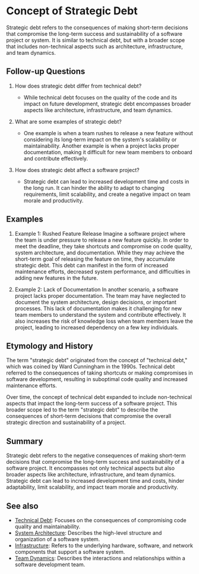 # Concept of Strategic Debt

Strategic debt refers to the consequences of making short-term decisions that
compromise the long-term success and sustainability of a software project or
system. It is similar to technical debt, but with a broader scope that includes
non-technical aspects such as architecture, infrastructure, and team dynamics.

## Follow-up Questions

1. How does strategic debt differ from technical debt?
   - While technical debt focuses on the quality of the code and its impact on
     future development, strategic debt encompasses broader aspects like
     architecture, infrastructure, and team dynamics.

2. What are some examples of strategic debt?
   - One example is when a team rushes to release a new feature without
     considering its long-term impact on the system's scalability or
     maintainability. Another example is when a project lacks proper
     documentation, making it difficult for new team members to onboard and
     contribute effectively.

3. How does strategic debt affect a software project?
   - Strategic debt can lead to increased development time and costs in the
     long run. It can hinder the ability to adapt to changing requirements,
     limit scalability, and create a negative impact on team morale and
     productivity.

## Examples

1. Example 1: Rushed Feature Release
   Imagine a software project where the team is under pressure to release a new
   feature quickly. In order to meet the deadline, they take shortcuts and
   compromise on code quality, system architecture, and documentation. While
   they may achieve the short-term goal of releasing the feature on time, they
   accumulate strategic debt. This debt can manifest in the form of increased
   maintenance efforts, decreased system performance, and difficulties in
   adding new features in the future.

2. Example 2: Lack of Documentation
   In another scenario, a software project lacks proper documentation. The team
   may have neglected to document the system architecture, design decisions, or
   important processes. This lack of documentation makes it challenging for new
   team members to understand the system and contribute effectively. It also
   increases the risk of knowledge loss when team members leave the project,
   leading to increased dependency on a few key individuals.

## Etymology and History

The term "strategic debt" originated from the concept of "technical debt," which
was coined by Ward Cunningham in the 1990s. Technical debt referred to the
consequences of taking shortcuts or making compromises in software development,
resulting in suboptimal code quality and increased maintenance efforts.

Over time, the concept of technical debt expanded to include non-technical
aspects that impact the long-term success of a software project. This broader
scope led to the term "strategic debt" to describe the consequences of
short-term decisions that compromise the overall strategic direction and
sustainability of a project.

## Summary

Strategic debt refers to the negative consequences of making short-term
decisions that compromise the long-term success and sustainability of a
software project. It encompasses not only technical aspects but also broader
aspects like architecture, infrastructure, and team dynamics. Strategic debt can
lead to increased development time and costs, hinder adaptability, limit
scalability, and impact team morale and productivity.

## See also

- [Technical Debt](?concept=technical+debt&specialist_role=Software+architect&target_audience=Manager+without+much+technical+background):
  Focuses on the consequences of compromising code quality and maintainability.
- [System Architecture](?concept=system+architecture&specialist_role=Software+architect&target_audience=Manager+without+much+technical+background):
  Describes the high-level structure and organization of a software system.
- [Infrastructure](?concept=infrastructure&specialist_role=Software+architect&target_audience=Manager+without+much+technical+background):
  Refers to the underlying hardware, software, and network components that
  support a software system.
- [Team Dynamics](?concept=team+dynamics&specialist_role=Software+architect&target_audience=Manager+without+much+technical+background):
  Describes the interactions and relationships within a software development
  team.